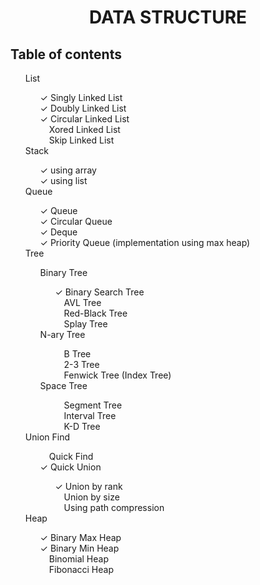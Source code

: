 <h1 align="center"> DATA STRUCTURE</h1>

<h2>Table of contents</h2>

<ul style="list-style-type:none;">

  <li>List</li>
    <ul style="list-style-type:none;">
      &#10003; Singly Linked List<br>
      &#10003; Doubly Linked List<br>
      &#10003; Circular Linked List<br>
      &#10240; Xored Linked List<br>
      &#10240; Skip Linked List
    </ul>

  <li>Stack</li>
    <ul style="list-style-type:none;">
      &#10003; using array<br>
      &#10003; using list
    </ul>

  <li>Queue</li>
    <ul style="list-style-type:none;">
      &#10003; Queue <br>
      &#10003; Circular Queue <br>
      &#10003; Deque <br>
      &#10003; Priority Queue (implementation using max heap)
    </ul>

  <li>Tree</li>
    <ul style="list-style-type:none;">
      Binary Tree
        <ul style="list-style-type:none;">
          &#10003; Binary Search Tree <br>
          &#10240; AVL Tree <br>
          &#10240; Red-Black Tree <br>
          &#10240; Splay Tree
        </ul>
        N-ary Tree
        <ul style="list-style-type:none;">
          &#10240; B Tree <br>
          &#10240; 2-3 Tree <br>
          &#10240; Fenwick Tree (Index Tree)
        </ul>
        Space Tree
        <ul style="list-style-type:none;">
          &#10240; Segment Tree <br>
          &#10240; Interval Tree <br>
          &#10240; K-D Tree
        </ul>
    </ul>
  <li>Union Find</li>
    <ul style="list-style-type:none;">
      &#10240; Quick Find <br>
      &#10003; Quick Union
        <ul style="list-style-type:none;">
          &#10003; Union by rank <br>
          &#10240; Union by size <br>
          &#10240; Using path compression
        </ul>
    </ul>
  <li>Heap</li>
    <ul style="list-style-type:none;">
      &#10003; Binary Max Heap <br>
      &#10003; Binary Min Heap <br>
      &#10240; Binomial Heap <br>
      &#10240; Fibonacci Heap
    </ul>
</ul>
